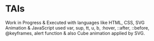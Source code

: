 # TAIs
Work in Progress &amp;
Executed with languages like HTML, CSS, SVG Animation &amp; JavaScript used var, sup, tt, u, b, :hover, ::after, ::before, @keyframes, alert function &amp; also Cube animation applied by SVG.
